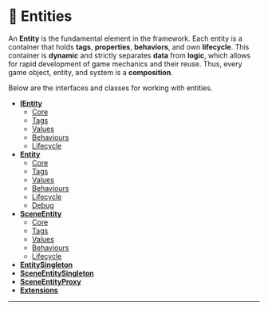 # 🧩 Entities

An **Entity** is the fundamental element in the framework. Each entity is a container that holds **tags**,
**properties**, **behaviors**, and own **lifecycle**. This container is **dynamic** and strictly separates **data** from
**logic**, which allows for rapid development of game mechanics and their reuse. Thus, every game object, entity, and
system is a **composition**.

Below are the interfaces and classes for working with entities.

- **[IEntity](IEntity.md)** <!-- + -->
    - [Core](IEntityCore.md) <!-- + -->
    - [Tags](IEntityTags.md) <!-- + -->
    - [Values](IEntityValues.md) <!-- + -->
    - [Behaviours](IEntityBehaviours.md) <!-- + -->
    - [Lifecycle](IEntityLifecycle.md) <!-- + -->
- **[Entity](Entity.md)** <!-- + -->
    - [Core](EntityCore.md) <!-- + -->
    - [Tags](EntityTags.md) <!-- + -->
    - [Values](EntityValues.md) <!-- + -->
    - [Behaviours](EntityBehaviours.md) <!-- + -->
    - [Lifecycle](EntityLifecycle.md) <!-- + -->
    - [Debug](EntityDebug.md) <!-- + -->
- **[SceneEntity](SceneEntity.md)** <!-- + -->
    - [Core](SceneEntityCore.md) <!-- + -->
    - [Tags](SceneEntityTags.md) <!-- + -->
    - [Values](SceneEntityValues.md)  <!-- + -->
    - [Behaviours](SceneEntityBehaviours.md)
    - [Lifecycle](SceneEntityLifecycle.md)
- **[EntitySingleton](EntitySingleton.md)**
- **[SceneEntitySingleton](SceneEntitySingleton.md)**
- **[SceneEntityProxy](SceneEntityProxy.md)**
- **[Extensions](Extensions.md)**

---
